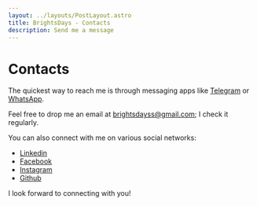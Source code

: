 ```yaml
---
layout: ../layouts/PostLayout.astro
title: BrightsDays - Contacts
description: Send me a message
---
```


# Contacts

The quickest way to reach me is through messaging apps
like <a href="https://t.me/brightsdays" target="_blank">Telegram</a> or <a href="https://api.whatsapp.com/send/?phone=995591100321" target="_blank">WhatsApp</a>.

Feel free to drop me an email
at <a href="mailto:brightsdayss@gmail.com" target="_blank">brightsdayss@gmail.com</a>;
I check it regularly.

You can also connect with me on various social networks:

- <a href="https://www.linkedin.com/in/brightsdays/" target="_blank">Linkedin</a>
- <a href="https://www.facebook.com/brightsdays/" target="_blank">Facebook</a>
- <a href="https://www.instagram.com/brightsdays" target="_blank">Instagram</a>
- <a href="https://www.github.com/brightsdays" target="_blank">Github</a>

I look forward to connecting with you!

